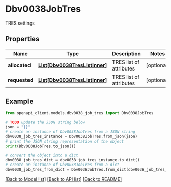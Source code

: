 # Dbv0038JobTres

TRES settings

## Properties

Name | Type | Description | Notes
------------ | ------------- | ------------- | -------------
**allocated** | [**List[Dbv0038TresListInner]**](Dbv0038TresListInner.md) | TRES list of attributes | [optional] 
**requested** | [**List[Dbv0038TresListInner]**](Dbv0038TresListInner.md) | TRES list of attributes | [optional] 

## Example

```python
from openapi_client.models.dbv0038_job_tres import Dbv0038JobTres

# TODO update the JSON string below
json = "{}"
# create an instance of Dbv0038JobTres from a JSON string
dbv0038_job_tres_instance = Dbv0038JobTres.from_json(json)
# print the JSON string representation of the object
print(Dbv0038JobTres.to_json())

# convert the object into a dict
dbv0038_job_tres_dict = dbv0038_job_tres_instance.to_dict()
# create an instance of Dbv0038JobTres from a dict
dbv0038_job_tres_from_dict = Dbv0038JobTres.from_dict(dbv0038_job_tres_dict)
```
[[Back to Model list]](../README.md#documentation-for-models) [[Back to API list]](../README.md#documentation-for-api-endpoints) [[Back to README]](../README.md)


